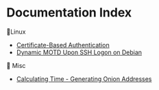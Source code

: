 # Documentation Index

💠Linux

- [Certificate-Based Authentication](/data/linux/OpenSSH/draft0001.md)
- [Dynamic MOTD Upon SSH Logon on Debian](/data/linux/dynamic_motd.md)

💠 Misc

- [Calculating Time - Generating Onion Addresses](/data/misc/cryptography/tor-ed25519-addresses.md)
